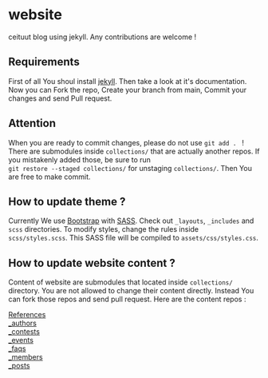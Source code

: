 # website
ceituut blog using jekyll. Any contributions are welcome !

## Requirements

First of all You shoul install [jekyll][]. Then take a look at it's documentation.
Now you can Fork the repo, Create your branch from main, Commit your changes and send Pull request.

## Attention

When you are ready to commit changes, please do not use `git add . ` !    
There are submodules inside `collections/` that are 
actually another repos. If you mistakenly added those, be sure to run  
`git restore --staged collections/` for unstaging `collections/`. Then You are free to make commit.   

## How to update theme ?

Currently We use [Bootstrap][] with [SASS][]. Check out `_layouts`, `_includes` and `scss` directories. To modify styles, 
change the rules inside `scss/styles.scss`. This SASS file will be compiled to `assets/css/styles.css`.

## How to update website content ?

Content of website are submodules that located inside `collections/` directory. You are not allowed to change their content 
directly. Instead You can fork those repos and send pull request. Here are the content repos :  

[References][]  
[_authors][]  
[_contests][]  
[_events][]  
[_faqs][]  
[_members][]  
[_posts][]  

[jekyll]: https://jekyllrb.com/docs/installation/
[Bootstrap]: https://getbootstrap.com/
[SASS]: https://sass-lang.com/

[References]: https://github.com/ceituut/References  
[_authors]: https://github.com/ceituut/_authors 
[_contests]: https://github.com/ceituut/_contests
[_events]: https://github.com/ceituut/_events
[_faqs]: https://github.com/ceituut/_faqs
[_members]: https://github.com/ceituut/_members  
[_posts]: https://github.com/ceituut/_posts
